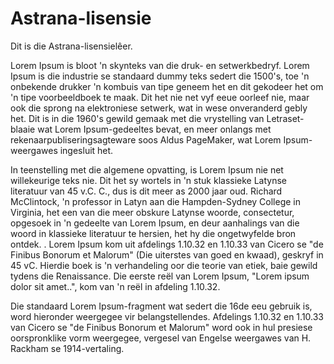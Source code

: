 ﻿# Astrana-lisensie

Dit is die Astrana-lisensielêer.

Lorem Ipsum is bloot 'n skynteks van die druk- en setwerkbedryf. Lorem Ipsum is die industrie se standaard dummy teks sedert die 1500's, toe 'n onbekende drukker 'n kombuis van tipe geneem het en dit gekodeer het om 'n tipe voorbeeldboek te maak. Dit het nie net vyf eeue oorleef nie, maar ook die sprong na elektroniese setwerk, wat in wese onveranderd gebly het. Dit is in die 1960's gewild gemaak met die vrystelling van Letraset-blaaie wat Lorem Ipsum-gedeeltes bevat, en meer onlangs met rekenaarpubliseringsagteware soos Aldus PageMaker, wat Lorem Ipsum-weergawes ingesluit het.

In teenstelling met die algemene opvatting, is Lorem Ipsum nie net willekeurige teks nie. Dit het sy wortels in 'n stuk klassieke Latynse literatuur van 45 v.C. C., dus is dit meer as 2000 jaar oud. Richard McClintock, 'n professor in Latyn aan die Hampden-Sydney College in Virginia, het een van die meer obskure Latynse woorde, consectetur, opgesoek in 'n gedeelte van Lorem Ipsum, en deur aanhalings van die woord in klassieke literatuur te hersien, het hy die ongetwyfelde bron ontdek. . Lorem Ipsum kom uit afdelings 1.10.32 en 1.10.33 van Cicero se "de Finibus Bonorum et Malorum" (Die uiterstes van goed en kwaad), geskryf in 45 vC. Hierdie boek is 'n verhandeling oor die teorie van etiek, baie gewild tydens die Renaissance. Die eerste reël van Lorem Ipsum, "Lorem ipsum dolor sit amet..", kom van 'n reël in afdeling 1.10.32.

Die standaard Lorem Ipsum-fragment wat sedert die 16de eeu gebruik is, word hieronder weergegee vir belangstellendes. Afdelings 1.10.32 en 1.10.33 van Cicero se "de Finibus Bonorum et Malorum" word ook in hul presiese oorspronklike vorm weergegee, vergesel van Engelse weergawes van H. Rackham se 1914-vertaling.